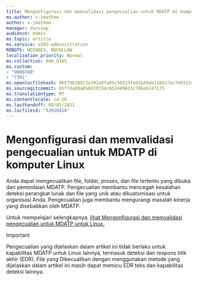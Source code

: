 ```yaml
---
title: Mengonfigurasi dan memvalidasi pengecualian untuk MDATP di komputer Linux
ms.author: v-jmathew
author: v-jmathew
manager: dansimp
audience: Admin
ms.topic: article
ms.service: o365-administration
ROBOTS: NOINDEX, NOFOLLOW
localization_priority: Normal
ms.collection: Adm_O365
ms.custom:
- "9000760"
- "7391"
ms.openlocfilehash: 96579b28923e392a0fa05c56833fed1b45eb118437ac7e8333c610ed69126f8e
ms.sourcegitcommit: b5f7da89a650d2915dc652449623c78be6247175
ms.translationtype: MT
ms.contentlocale: id-ID
ms.lasthandoff: 08/05/2021
ms.locfileid: "53916418"
---
```

# <a name="configure-and-validate-exclusions-for-mdatp-on-a-linux-machine"></a>Mengonfigurasi dan memvalidasi pengecualian untuk MDATP di komputer Linux

Anda dapat mengecualikan file, folder, proses, dan file tertentu yang dibuka dari pemindaian MDATP. Pengecualian membantu mencegah kesalahan deteksi perangkat lunak dan file yang unik atau dikustomisasi untuk organisasi Anda. Pengecualian juga membantu mengurangi masalah kinerja yang disebabkan oleh MDATP.

Untuk mempelajari selengkapnya, [lihat Mengonfigurasi dan memvalidasi pengecualian untuk MDATP untuk Linux.](https://go.microsoft.com/fwlink/?linkid=2144517)

> [!IMPORTANT]
> Pengecualian yang dijelaskan dalam artikel ini tidak berlaku untuk kapabilitas MDATP untuk Linux lainnya, termasuk deteksi dan respons titik akhir (EDR). File yang Dikecualikan dengan menggunakan metode yang dijelaskan dalam artikel ini masih dapat memicu EDR teks dan kapabilitas deteksi lainnya.
